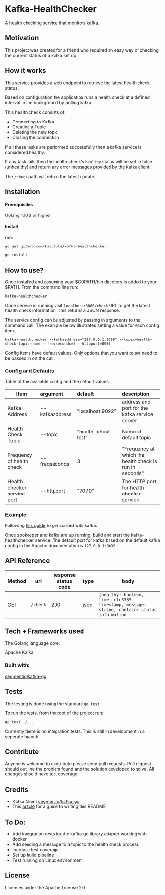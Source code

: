 # Kafka-HealthChecker

A health checking service that monitors kafka.

## Motivation
This project was created for a friend who required an easy way of checking the current status of a kafka set up.

## How it works

This service provides a web endpoint to retrieve the latest health ckeck status.

Based on configuration the application runs a health check at a defined interval in the background by polling kafka. 

This health check consists of: 
- Connecting to Kafka
- Creating a Topic
- Deleting the new topic
- Closing the connection

If all these tasks are performed successfully then a kafka service is considered healthy.

If any task fails then the health check's `healthy` status will be set to false (unhealthy) and return any error messages provided by the kafka client. 

The `/check` path will return the latest update.

## Installation
#### Prerequisites

Golang 1.10.3 or higher

#### Install

run: 

```go get github.com/kaschula/kafka-healthchecker```

```go install```

## How to use?

Once installed and assuming your $GOPATH/bin directory is added to your $PATH. From the command line run:

```kafka-healthchecker```

Once service is running visit `localhost:8080/check` URL to get the latest health check information. This returns a JSON response.

The service config can be adjusted by passing in arguments to the command call. The example below illustrates setting a value for each config item.  

```kafka-healthchecker --kafkaaddress="127.0.0.1:9099" --topic=health-check-topic-name --freqseconds=5 --httpport=8080```

Config items have default values. Only options that you want to set need to be passed in on the call.

### Config and Defaults
Table of the available config and the default values

| Item | argument | default | description |
|------|:-----|:--------|:------------|
| Kafka Address | --kafkaaddress | "localhost:9092" | address and port for the kafka service server |
| Health Check Topic | --topic | "health-check-test" | Name of default topic |
| Frequency of health check | --freqseconds | 3 | "Frequency at which the health check is run in seconds" |
| Health checker service port | --httpport | "7070" | The HTTP port for health checker service |

### Example

Following [this guide](https://kafka.apache.org/quickstart) to get started with kafka.

Once zookeeper and kafka are up running, build and start the kafka-healthchecker service. The default port for kafka based on the default kafka config in the Apache documentation is `127.0.0.1:9092`

## API Reference

| Method | uri | response status code | type | body |
|--------|-----|----------------------|------|------|
| GET | `/check` | 200| json | ```{healthy: boolean, time: rfc3339 timestamp, message: string, contains status information ```


## Tech + Frameworks used

The Golang language core.

Apache Kafka

### Built with:

[segmentio/kafka-go](https://github.com/segmentio/kafka-go)

## Tests

The testing is done using the standard `go test`.

To run the tests, from the root of the project run:

```go test ./...```

Currently there is no integration tests. This is still in development in a seperate branch.


## Contribute

Anyone is welcome to contribute please send pull requests. Pull request should out line the problem found and the solution developed to solve. All changes should have test coverage.

## Credits
- Kafka Client [segmentio/kafka-go](https://github.com/segmentio/kafka-go)
- This [article](https://medium.com/@meakaakka/a-beginners-guide-to-writing-a-kickass-readme-7ac01da88ab3) for a guide to writing this README

## To Do:
- Add Integration tests for the kafka-go library adapter working with docker
- Add sending a message to a topic to the health check process
- Increase test coverage
- Set up build pipeline 
- Test running on Linux environment 

## License
Licenses under the Apache License 2.0
